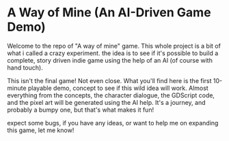 # A Way of Mine (An AI-Driven Game Demo)
Welcome to the repo of "A way of mine" game. This whole project is a bit of what i called a crazy experiment. the idea is to see if it's possible to build a complete, story driven indie game using the help of an AI (of course with hand touch).



This isn't the final game! Not even close. What you'll find here is the first 10-minute playable demo, concept to see if this wild idea will work. Almost everything from the concepts, the character dialogue, the GDScript code, and the pixel art will be generated using the AI help. It's a journey, and probably a bumpy one, but that's what makes it fun!

expect some bugs, if you have any ideas, or want to help me on expanding this game, let me know!

